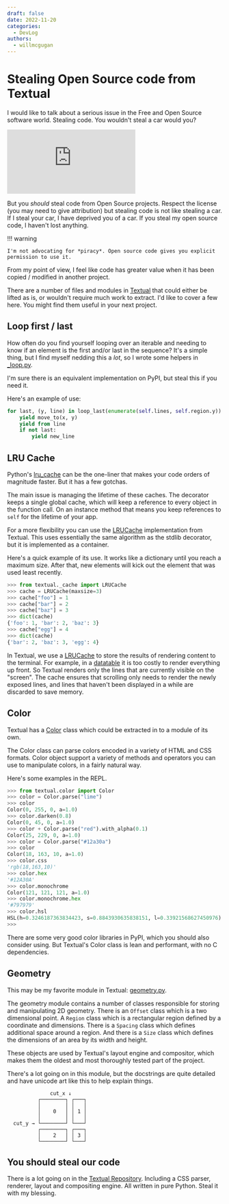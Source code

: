 ```yaml
---
draft: false 
date: 2022-11-20
categories:
  - DevLog
authors:
  - willmcgugan
---
```


# Stealing Open Source code from Textual

I would like to talk about a serious issue in the Free and Open Source software world. Stealing code. You wouldn't steal a car would you?

<div class="video-wrapper">
<iframe width="auto" src="https://www.youtube.com/embed/HmZm8vNHBSU" title="YouTube video player" frameborder="0" allow="accelerometer; autoplay; clipboard-write; encrypted-media; gyroscope; picture-in-picture" allowfullscreen></iframe>
</div>

But you *should* steal code from Open Source projects. Respect the license (you may need to give attribution) but stealing code is not like stealing a car. If I steal your car, I have deprived you of a car. If you steal my open source code, I haven't lost anything.

!!! warning

    I'm not advocating for *piracy*. Open source code gives you explicit permission to use it.


From my point of view, I feel like code has greater value when it has been copied / modified in another project.

There are a number of files and modules in [Textual](https://github.com/Textualize/textual) that could either be lifted as is, or wouldn't require much work to extract. I'd like to cover a few here. You might find them useful in your next project.

<!-- more -->

## Loop first / last

How often do you find yourself looping over an iterable and needing to know if an element is the first and/or last in the sequence? It's a simple thing, but I find myself nedding this a *lot*, so I wrote some helpers in [_loop.py](https://github.com/Textualize/textual/blob/main/src/textual/_loop.py). 

I'm sure there is an equivalent implementation on PyPI, but steal this if you need it.

Here's an example of use:

```python
for last, (y, line) in loop_last(enumerate(self.lines, self.region.y)):
    yield move_to(x, y)
    yield from line
    if not last:
        yield new_line
```

## LRU Cache

Python's [lru_cache](https://docs.python.org/3/library/functools.html#functools.lru_cache) can be the one-liner that makes your code orders of magnitude faster. But it has a few gotchas.

The main issue is managing the lifetime of these caches. The decorator keeps a single global cache, which will keep a reference to every object in the function call. On an instance method that means you keep references to `self` for the lifetime of your app.

For a more flexibility you can use the [LRUCache](https://github.com/Textualize/textual/blob/main/src/textual/_cache.py) implementation from Textual. This uses essentially the same algorithm as the stdlib decorator, but it is implemented as a container.

Here's a quick example of its use. It works like a dictionary until you reach a maximum size. After that, new elements will kick out the element that was used least recently.

```python
>>> from textual._cache import LRUCache
>>> cache = LRUCache(maxsize=3)
>>> cache["foo"] = 1
>>> cache["bar"] = 2
>>> cache["baz"] = 3
>>> dict(cache)
{'foo': 1, 'bar': 2, 'baz': 3}
>>> cache["egg"] = 4
>>> dict(cache)
{'bar': 2, 'baz': 3, 'egg': 4}
```

In Textual, we use a [LRUCache](https://github.com/Textualize/textual/search?q=LRUCache) to store the results of rendering content to the terminal. For example, in a [datatable](https://twitter.com/search?q=%23textualdatatable&src=typed_query&f=live) it is too costly to render everything up front. So Textual renders only the lines that are currently visible on the "screen". The cache ensures that scrolling only needs to render the newly exposed lines, and lines that haven't been displayed in a while are discarded to save memory.


## Color

Textual has a [Color](https://github.com/Textualize/textual/blob/main/src/textual/color.py) class which could be extracted in to a module of its own. 

The Color class can parse colors encoded in a variety of HTML and CSS formats. Color object support a variety of methods and operators you can use to manipulate colors, in a fairly natural way.

Here's some examples in the REPL.


```python
>>> from textual.color import Color
>>> color = Color.parse("lime")
>>> color
Color(0, 255, 0, a=1.0)
>>> color.darken(0.8)
Color(0, 45, 0, a=1.0)
>>> color + Color.parse("red").with_alpha(0.1)
Color(25, 229, 0, a=1.0)
>>> color = Color.parse("#12a30a")
>>> color
Color(18, 163, 10, a=1.0)
>>> color.css
'rgb(18,163,10)'
>>> color.hex
'#12A30A'
>>> color.monochrome
Color(121, 121, 121, a=1.0)
>>> color.monochrome.hex
'#797979'
>>> color.hsl
HSL(h=0.3246187363834423, s=0.8843930635838151, l=0.33921568627450976)
>>>
```

There are some very good color libraries in PyPI, which you should also consider using. But Textual's Color class is lean and performant, with no C dependencies.

## Geometry

This may be my favorite module in Textual: [geometry.py](https://github.com/Textualize/textual/blob/main/src/textual/geometry.py).

The geometry module contains a number of classes responsible for storing and manipulating 2D geometry. There is an `Offset` class which is a two dimensional point. A `Region` class which is a rectangular region defined by a coordinate and dimensions. There is a `Spacing` class which defines additional space around a region. And there is a `Size` class which defines the dimensions of an area by its width and height.

These objects are used by Textual's layout engine and compositor, which makes them the oldest and most thoroughly tested part of the project.

There's a lot going on in this module, but the docstrings are quite detailed and have unicode art like this to help explain things.

```
              cut_x ↓
          ┌────────┐ ┌───┐
          │        │ │   │
          │    0   │ │ 1 │
          │        │ │   │
  cut_y → └────────┘ └───┘
          ┌────────┐ ┌───┐
          │    2   │ │ 3 │
          └────────┘ └───┘
```

## You should steal our code

There is a lot going on in the [Textual Repository](https://github.com/Textualize/textual). Including a CSS parser, renderer, layout and compositing engine. All written in pure Python. Steal it with my blessing.
